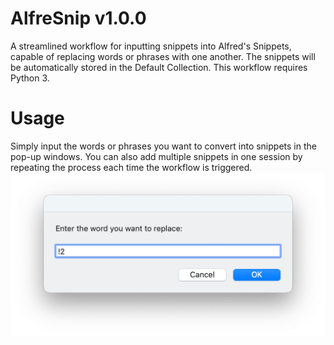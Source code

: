 # AlfreSnip v1.0.0

A streamlined workflow for inputting snippets into Alfred's Snippets, capable of replacing words or phrases with one another. The snippets will be automatically stored in the Default Collection. This workflow requires Python 3.

# Usage
Simply input the words or phrases you want to convert into snippets in the pop-up windows. You can also add multiple snippets in one session by repeating the process each time the workflow is triggered.
![test](https://github.com/Faris-2023/AlfreSnip/blob/5f2bfc2a22da12c72025ff5e938c82f7ca70a6e8/images/001.png)
